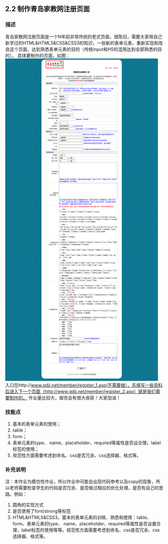 ## 2.2 制作青岛家教网注册页面

### 描述 
青岛家教网注册页面是一个N年前非常传统的老式页面，很陈旧，需要大家用自己新学过的HTML&HTML5&CSS&CSS3的知识，一些新的表单元素，重新实现和改良这个页面，达到熟悉表单元素的目的（传统input和H5的混用达到全部熟悉的目的）。
具体要制作的页面，如图：
![image](../images/qingdao.png)
入口在http://www.qdjj.net/member/register_1.asp(不需要做），先填写一些资料后进入下一个页面（http://www.qdjj.net/member/register_2.asp）就是我们需要制作的。
作业量比较大，做完会有很大收获！大家加油！


### 技能点
1. 基本的表单元素的使用；
2. table；
3. form；
4. 表单元素的type、 name、placeholder、required等属性是否设合理，label标签的使用；
5. 规范性方面需要考虑到命名、css是否冗余、css选择器、格式等。

### 补充说明
注：本作业为模仿性作业，所以作业中可能会出现代码参考以及copy的现象，所以老师需要检查学生的代码是否冗余、是否做过相应的优化处理，是否有自己的思路。例如：
1. 圆角的实现方式
2. 是否使用了font/strong等标签
3. HTML&HTML5&CSS3，基本的表单元素的训练、熟悉和使用：table、form、表单元素的type、 name、placeholder、required等属性是否设置合理，label标签的使用等等。规范性方面需要考虑到命名、css是否冗余、css选择器、格式等。
